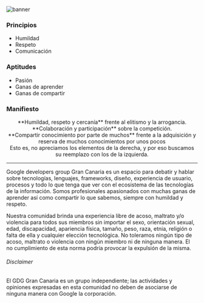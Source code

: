![banner](lq_completo.png)

### Principios
  - Humildad
  - Respeto
  - Comunicación

### Aptitudes
  - Pasión
  - Ganas de aprender
  - Ganas de compartir

### Manifiesto

<center>**Humildad, respeto y cercanía** frente al elitismo y la arrogancia.</center>

<center>**Colaboración y participación** sobre la competición.</center>

<center>**Compartir conocimiento por parte de muchos** frente a la adquisición y reserva de muchos conocimientos por unos pocos
</center>

<center>Esto es, no apreciamos los elementos de la derecha, y por eso buscamos su reemplazo con los de la izquierda. 
</center>

---

Google developers group Gran Canaria es un espacio para debatir y hablar sobre tecnologías, lenguajes, frameworks, diseño, experiencia de usuario, procesos y todo lo que tenga que ver con el ecosistema de las tecnologías de la información. Somos profesionales apasionados con muchas ganas de aprender así como compartir lo que sabemos, siempre con humildad y respeto.

Nuestra comunidad brinda una experiencia libre de acoso, maltrato y/o violencia para todos sus miembros sin importar el sexo, orientación sexual, edad, discapacidad, apariencia física, tamaño, peso, raza, etnia, religión o falta de ella y cualquier elección tecnológica. No toleramos ningún tipo de acoso, maltrato o violencia con ningún miembro ni de ninguna manera. El no cumplimiento de esta norma podría provocar la expulsión de la misma.

###### Disclaimer
El GDG Gran Canaria es un grupo independiente; las actividades y opiniones expresadas en esta comunidad no deben de asociarse de ninguna manera con Google la corporación.
